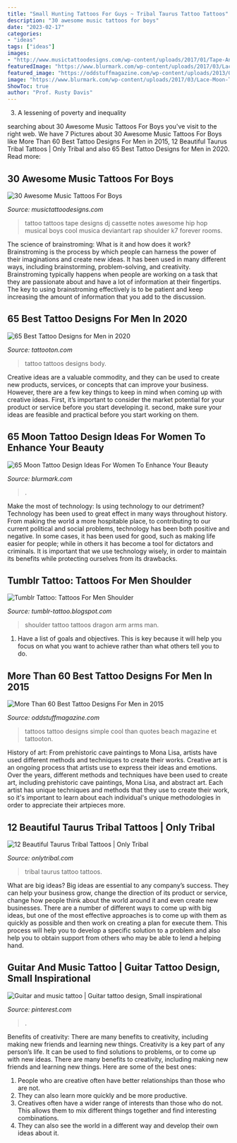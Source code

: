 ```yaml
---
title: "Small Hunting Tattoos For Guys ~ Tribal Taurus Tattoo Tattoos"
description: "30 awesome music tattoos for boys"
date: "2023-02-17"
categories:
- "ideas"
tags: ["ideas"]
images:
- "http://www.musictattoodesigns.com/wp-content/uploads/2017/01/Tape-And-Music-Notes-Tattoo-On-Shoulder.jpg"
featuredImage: "https://www.blurmark.com/wp-content/uploads/2017/03/Lace-Moon-Tattoo.jpg"
featured_image: "https://oddstuffmagazine.com/wp-content/uploads/2013/09/Best-tattoo-designs-for-Men-46-599x800.jpg"
image: "https://www.blurmark.com/wp-content/uploads/2017/03/Lace-Moon-Tattoo.jpg"
ShowToc: true
author: "Prof. Rusty Davis"
---
```



3. A lessening of poverty and inequality 

	

		
searching about 30 Awesome Music Tattoos For Boys you've visit to the right web. We have 7 Pictures about 30 Awesome Music Tattoos For Boys like More Than 60 Best Tattoo Designs For Men in 2015, 12 Beautiful Taurus Tribal Tattoos | Only Tribal and also 65 Best Tattoo Designs for Men in 2020. Read more:
		
    
## 30 Awesome Music Tattoos For Boys

<img loading=lazy src="http://www.musictattoodesigns.com/wp-content/uploads/2017/01/Tape-And-Music-Notes-Tattoo-On-Shoulder.jpg" onerror="this.onerror=null;this.src='https://tse2.mm.bing.net/th?id=OIP.2S7SIx0w-9eTU590qFXc8AHaMB&amp;pid=15.1';" alt="30 Awesome Music Tattoos For Boys">

_Source: musictattoodesigns.com_

>tattoo tattoos tape designs dj cassette notes awesome hip hop musical boys cool musica deviantart rap shoulder k7 forever rooms. 

	

The science of brainstroming: What is it and how does it work?
Brainstroming is the process by which people can harness the power of their imaginations and create new ideas. It has been used in many different ways, including brainstorming, problem-solving, and creativity. Brainstroming typically happens when people are working on a task that they are passionate about and have a lot of information at their fingertips. The key to using brainstroming effectively is to be patient and keep increasing the amount of information that you add to the discussion.

    
## 65 Best Tattoo Designs For Men In 2020

<img loading=lazy src="https://tattooton.com/wp-content/uploads/2017/01/tattoos-for-men-121.jpg" onerror="this.onerror=null;this.src='https://tse4.mm.bing.net/th?id=OIP.kG-i9wOtApLyYfoWe1iZaAHaKY&amp;pid=15.1';" alt="65 Best Tattoo Designs for Men in 2020">

_Source: tattooton.com_

>tattoo tattoos designs body. 

	

Creative ideas are a valuable commodity, and they can be used to create new products, services, or concepts that can improve your business. However, there are a few key things to keep in mind when coming up with creative ideas. First, it’s important to consider the market potential for your product or service before you start developing it. second, make sure your ideas are feasible and practical before you start working on them.

    
## 65 Moon Tattoo Design Ideas For Women To Enhance Your Beauty

<img loading=lazy src="https://www.blurmark.com/wp-content/uploads/2017/03/Lace-Moon-Tattoo.jpg" onerror="this.onerror=null;this.src='https://tse2.mm.bing.net/th?id=OIP.lmk2PD66TnL-OaWsn_L_YAHaKG&amp;pid=15.1';" alt="65 Moon Tattoo Design Ideas For Women To Enhance Your Beauty">

_Source: blurmark.com_

>. 

	

Make the most of technology: Is using technology to our detriment?
Technology has been used to great effect in many ways throughout history. From making the world a more hospitable place, to contributing to our current political and social problems, technology has been both positive and negative. In some cases, it has been used for good, such as making life easier for people; while in others it has become a tool for dictators and criminals. It is important that we use technology wisely, in order to maintain its benefits while protecting ourselves from its drawbacks.

    
## Tumblr Tattoo: Tattoos For Men Shoulder

<img loading=lazy src="http://3.bp.blogspot.com/-3PB0CxUFnAY/UQFxt8C7nPI/AAAAAAAAIoQ/oITw5Dc7iX8/s1600/dragon-tattoo-arms-shoulder-man-men-ideas.jpg" onerror="this.onerror=null;this.src='https://tse2.mm.bing.net/th?id=OIP.aqiJJfM9jFLjT_Zv8gsHCgAAAA&amp;pid=15.1';" alt="Tumblr Tattoo: Tattoos For Men Shoulder">

_Source: tumblr-tattoo.blogspot.com_

>shoulder tattoo tattoos dragon arm arms man. 

	

1. Have a list of goals and objectives. This is key because it will help you focus on what you want to achieve rather than what others tell you to do.

    
## More Than 60 Best Tattoo Designs For Men In 2015

<img loading=lazy src="https://oddstuffmagazine.com/wp-content/uploads/2013/09/Best-tattoo-designs-for-Men-46-599x800.jpg" onerror="this.onerror=null;this.src='https://tse1.mm.bing.net/th?id=OIP.eKGJGQK9Bf9ieFuOnv-l-gHaJ5&amp;pid=15.1';" alt="More Than 60 Best Tattoo Designs For Men in 2015">

_Source: oddstuffmagazine.com_

>tattoos tattoo designs simple cool than quotes beach magazine et tattooton. 

	

History of art: From prehistoric cave paintings to Mona Lisa, artists have used different methods and techniques to create their works.
Creative art is an ongoing process that artists use to express their ideas and emotions. Over the years, different methods and techniques have been used to create art, including prehistoric cave paintings, Mona Lisa, and abstract art. Each artist has unique techniques and methods that they use to create their work, so it's important to learn about each individual's unique methodologies in order to appreciate their artpieces more.

    
## 12 Beautiful Taurus Tribal Tattoos | Only Tribal

<img loading=lazy src="https://www.onlytribal.com/wp-content/uploads/2015/12/Tribal-Taurus-Tattoo.jpg" onerror="this.onerror=null;this.src='https://tse3.mm.bing.net/th?id=OIP.J_1ZlB5T4YDqLnYtQsJMrAHaJ6&amp;pid=15.1';" alt="12 Beautiful Taurus Tribal Tattoos | Only Tribal">

_Source: onlytribal.com_

>tribal taurus tattoo tattoos. 

	

What are big ideas?
Big ideas are essential to any company’s success. They can help your business grow, change the direction of its product or service, change how people think about the world around it and even create new businesses. There are a number of different ways to come up with big ideas, but one of the most effective approaches is to come up with them as quickly as possible and then work on creating a plan for execute them. This process will help you to develop a specific solution to a problem and also help you to obtain support from others who may be able to lend a helping hand.

    
## Guitar And Music Tattoo | Guitar Tattoo Design, Small Inspirational

<img loading=lazy src="https://i.pinimg.com/736x/46/b7/da/46b7da6111710ebfb22d81075b86161f.jpg" onerror="this.onerror=null;this.src='https://tse1.mm.bing.net/th?id=OIP.6kOrXKHOwT6d0cLnas951wHaJ3&amp;pid=15.1';" alt="Guitar and music tattoo | Guitar tattoo design, Small inspirational">

_Source: pinterest.com_

>. 

	

Benefits of creativity: There are many benefits to creativity, including making new friends and learning new things.
Creativity is a key part of any person’s life. It can be used to find solutions to problems, or to come up with new ideas. There are many benefits to creativity, including making new friends and learning new things. Here are some of the best ones: 
1. People who are creative often have better relationships than those who are not.
2. They can also learn more quickly and be more productive.
3. Creatives often have a wider range of interests than those who do not. This allows them to mix different things together and find interesting combinations.
4. They can also see the world in a different way and develop their own ideas about it.

